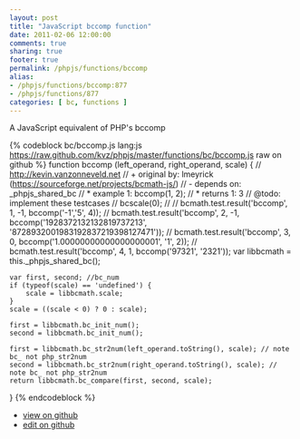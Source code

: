 ```yaml
---
layout: post
title: "JavaScript bccomp function"
date: 2011-02-06 12:00:00
comments: true
sharing: true
footer: true
permalink: /phpjs/functions/bccomp
alias:
- /phpjs/functions/bccomp:877
- /phpjs/functions/877
categories: [ bc, functions ]
---
```

A JavaScript equivalent of PHP's bccomp
<!-- more -->
{% codeblock bc/bccomp.js lang:js https://raw.github.com/kvz/phpjs/master/functions/bc/bccomp.js raw on github %}
function bccomp (left_operand, right_operand, scale) {
    // http://kevin.vanzonneveld.net
    // +   original by: lmeyrick (https://sourceforge.net/projects/bcmath-js/)
    // -    depends on: _phpjs_shared_bc
    // *     example 1: bccomp(1, 2);
    // *     returns 1: 3
    //  @todo: implement these testcases
    //        bcscale(0);
    //
    //        bcmath.test.result('bccomp', 1, -1, bccomp('-1','5', 4));
    //        bcmath.test.result('bccomp', 2, -1, bccomp('1928372132132819737213', '8728932001983192837219398127471'));
    //        bcmath.test.result('bccomp', 3,  0, bccomp('1.00000000000000000001', '1', 2));
    //        bcmath.test.result('bccomp', 4,  1, bccomp('97321', '2321'));
    var libbcmath = this._phpjs_shared_bc();

    var first, second; //bc_num
    if (typeof(scale) == 'undefined') {
        scale = libbcmath.scale;
    }
    scale = ((scale < 0) ? 0 : scale);

    first = libbcmath.bc_init_num();
    second = libbcmath.bc_init_num();

    first = libbcmath.bc_str2num(left_operand.toString(), scale); // note bc_ not php_str2num
    second = libbcmath.bc_str2num(right_operand.toString(), scale); // note bc_ not php_str2num
    return libbcmath.bc_compare(first, second, scale);
}
{% endcodeblock %}
<ul>
 <li><a href="https://github.com/kvz/phpjs/blob/master/functions/bc/bccomp.js">view on github</a></li>
 <li><a href="https://github.com/kvz/phpjs/edit/master/functions/bc/bccomp.js">edit on github</a></li>
</ul>
